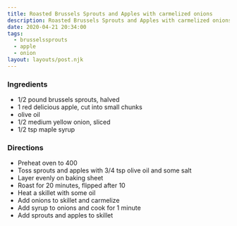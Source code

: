 ```yaml
---
title: Roasted Brussels Sprouts and Apples with carmelized onions
description: Roasted Brussels Sprouts and Apples with carmelized onions
date: 2020-04-21 20:34:00
tags:
  - brusselssprouts
  - apple
  - onion
layout: layouts/post.njk
---
```


### Ingredients

- 1/2 pound brussels sprouts, halved
- 1 red delicious apple, cut into small chunks
- olive oil
- 1/2 medium yellow onion, sliced
- 1/2 tsp maple syrup

### Directions

- Preheat oven to 400
- Toss sprouts and apples with 3/4 tsp olive oil and some salt
- Layer evenly on baking sheet
- Roast for 20 minutes, flipped after 10
- Heat a skillet with some oil
- Add onions to skillet and carmelize
- Add syrup to onions and cook for 1 minute
- Add sprouts and apples to skillet
